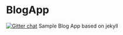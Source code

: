 # BlogApp
[![Gitter chat](https://badges.gitter.im/yashLadha/BlogApplication.png)](https://gitter.im/yashLadha/BlogApplication?utm_source=share-link&utm_medium=link&utm_campaign=share-link)
Sample Blog App based on jekyll
